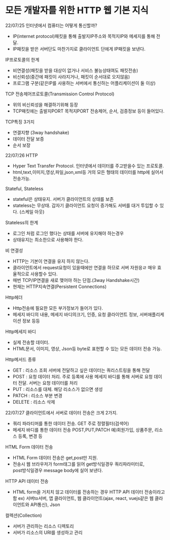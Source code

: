 # 모든 개발자를 위한 HTTP 웹 기본 지식

22/07/25
인터넷에서 컴퓨터는 어떻게 통신할까?
- IP(internet protocol)패킷을 통해 출발지IP주소와 목적지IP와 메세지를 통해 전달.
- IP패킷을 받은 서버단도 마찬가지로 클라이언트 단에게 IP패킷을 보낸다.

IP프로토콜의 한계
- 비연결성(패킷을 받을 대상이 없거나 서비스 불능상태여도 패킷전송)
- 비신뢰성(중간에 패킷이 사라지거나, 패킷이 순서대로 오지않음)
- 프로그램 구분(같은IP를 사용하는 서버에서 통신하는 어플리케이션이 둘 이상)

TCP 전송제어프로토콜(Transmission Control Protocol)
- 위의 비신뢰성을 해결하기위해 등장
- TCP패킷에는 출발지PORT 목적지PORT 전송제어, 순서, 검증정보 등이 들어있다.

TCP특징 3가지
- 연결지향 (3way handshake)
- 데이터 전달 보증
- 순서 보장

22/07/26
 HTTP
- Hyper Text Transfer Protocol. 인터넷에서 데이터를 주고받을수 있는 프로토콜.
- html,text,이미지,영상,파일,json,xml등 거의 모든 형태의 데이터를 http에 실어서 전송가능.

 Stateful, Stateless
- stateful은 상태유지. 서버가 클라이언트의 상태를 보존
- stateless는 무상태. 갑자기 클라이언트 요청이 증가해도 서버를 대거 투입할 수 있다. (스케일 아웃)

 Stateless의 한계
- 로그인 처럼 로그인 했다는 상태를 서버에 유지해야 하는경우
- 상태유지는 최소한으로 사용해야 한다.

 비 연결성
- HTTP는 기본이 연결을 유지 하지 않는다.
- 클라이언트에서 request요청이 있을때에만 연결을 하므로 서버 자원응ㄹ 매우 효율적으로 사용할수 있다.
- 매번 TCP/IP연결을 새로 맺어야 하는 단점.(3way Handshake시간)
- 현재는 HTTP지속연결(Persistent Connections)

 Http헤더
- Http전송에 필요한 모든 부가정보가 들어가 있다.
- 메세지 바디의 내용, 메세지 바디의크기, 인증, 요청 클라이언트 정보, 서버애플리케이션 정보 등등

 Http메세지 바디
- 실제 전송할 데이터.
- HTML문서, 이미지, 영상, Json등 byte로 표현할 수 있는 모든 데이터 전송 가능.

 Http메서드 종류
- GET : 리소스 조회
  서버에 전달하고 싶은 데이터는 쿼리스트링을 통해 전달
- POST : 요청 데이터 처리. 주로 등록에 사용
  메세지 바디를 통해 서버로 요청 데이터 전달. 서버는 요청 데이터를 처리
- PUT : 리소스를 대체. 해당 리소스가 없으면 생성
- PATCH : 리소스 부분 변경
- DELETE : 리소스 삭제

22/07/27
 클라이언트에서 서버로 데이터 전송은 크게 2가지.
- 쿼리 파라티머를 통한 데이터 전송.
  GET 주로 정렬필터(검색어)
- 메세지 바디를 통한 데이터 전송
  POST,PUT,PATCH 예)회원가입, 상품주문, 리소스 등록, 변경 등
  
 HTML Form 데이터 전송
- HTML Form 데이터 전송은 get,post만 지원.
- 전송시 웹 브라우저가 form태그를 읽어 get방식일경우 쿼리파라미터로,  
  post방식일경우 message body에 실어 보낸다.
  
 HTTP API 데이터 전송
- HTML form을 거치치 않고 데이터를 전송하는 경우 HTTP API 데이터 전송이라고함
  ex) 서버to서버, 앱 클라이언트, 웹 클라이언트(ajax, react, vuejs같은 웹 클라이언트와 API통신), Json
  
 컬렉션(Collection)
- 서버가 관리하는 리소스 디렉토리
- 서버가 리소스의 URI를 생성하고 관리